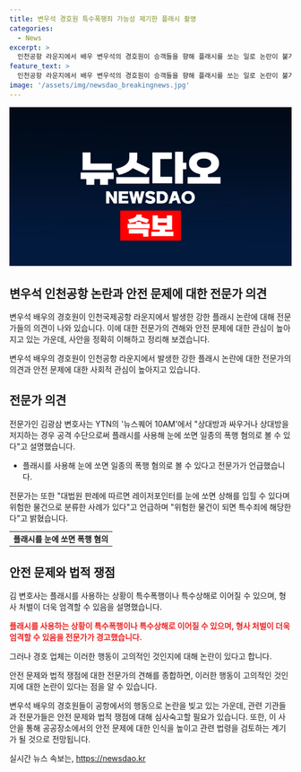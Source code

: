 ```yaml
---
title: 변우석 경호원 특수폭행죄 가능성 제기한 플래시 촬영
categories:
  - News
excerpt: >
  인천공항 라운지에서 배우 변우석의 경호원이 승객들을 향해 플래시를 쏘는 일로 논란이 불거졌다. 전문가들은 이를 특수폭행죄로 볼 수 있다고 지적했으며, 플래시 사용 용도에 따라 법적으로 애매한 부분도 있다고 설명했다. 변우석의 경호 측은 고의성을 부인하며 사태를 해명하고 있다. 이에 인천공항경찰단은 사설 경비업체 소속 3명에 대해 내사를 진행 중이다.
feature_text: >
  인천공항 라운지에서 배우 변우석의 경호원이 승객들을 향해 플래시를 쏘는 일로 논란이 불거졌다. 전문가들은 이를 특수폭행죄로 볼 수 있다고 지적했으며, 플래시 사용 용도에 따라 법적으로 애매한 부분도 있다고 설명했다. 변우석의 경호 측은 고의성을 부인하며 사태를 해명하고 있다. 이에 인천공항경찰단은 사설 경비업체 소속 3명에 대해 내사를 진행 중이다.
image: '/assets/img/newsdao_breakingnews.jpg'
---
```


<p><img src="/assets/img/newsdao_breakingnews.jpg" alt="pcversion 속보" /></p>

<h2>변우석 인천공항 논란과 안전 문제에 대한 전문가 의견</h2>

<p>변우석 배우의 경호원이 인천국제공항 라운지에서 발생한 강한 플래시 논란에 대해 전문가들의 의견이 나와 있습니다. 이에 대한 전문가의 견해와 안전 문제에 대한 관심이 높아지고 있는 가운데, 사안을 정확히 이해하고 정리해 보겠습니다.</p>

<p data-ke-size="size16">변우석 배우의 경호원이 인천공항 라운지에서 발생한 강한 플래시 논란에 대한 전문가의 의견과 안전 문제에 대한 사회적 관심이 높아지고 있습니다.</p>

<h2>전문가 의견</h2>

<p>전문가인 김광삼 변호사는 YTN의 '뉴스퀘어 10AM'에서 "상대방과 싸우거나 상대방을 저지하는 경우 공격 수단으로써 플래시를 사용해 눈에 쏘면 일종의 폭행 혐의로 볼 수 있다"고 설명했습니다.</p>

<ul>
  <li>플래시를 사용해 눈에 쏘면 일종의 폭행 혐의로 볼 수 있다고 전문가가 언급했습니다.</li>
</ul>

<p>전문가는 또한 "대법원 판례에 따르면 레이저포인터를 눈에 쏘면 상해를 입힐 수 있다며 위험한 물건으로 분류한 사례가 있다"고 언급하며 "위험한 물건이 되면 특수죄에 해당한다"고 밝혔습니다.</p>

<table>
  <tr>
    <td style="text-align: center; height: 17px;"><b>플래시를 눈에 쏘면 폭행 혐의</b></td>
  </tr>
</table>

<h2>안전 문제와 법적 쟁점</h2>

<p>김 변호사는 플래시를 사용하는 상황이 특수폭행이나 특수상해로 이어질 수 있으며, 형사 처벌이 더욱 엄격할 수 있음을 설명했습니다.</p>

<p><b><span style="color: #ee2323;">플래시를 사용하는 상황이 특수폭행이나 특수상해로 이어질 수 있으며, 형사 처벌이 더욱 엄격할 수 있음을 전문가가 경고했습니다.</span></b></p>

<p>그러나 경호 업체는 이러한 행동이 고의적인 것인지에 대해 논란이 있다고 합니다.</p>

<p data-ke-size="size16">안전 문제와 법적 쟁점에 대한 전문가의 견해를 종합하면, 이러한 행동이 고의적인 것인지에 대한 논란이 있다는 점을 알 수 있습니다.</p>

<p>변우석 배우의 경호원들이 공항에서의 행동으로 논란을 빚고 있는 가운데, 관련 기관들과 전문가들은 안전 문제와 법적 쟁점에 대해 심사숙고할 필요가 있습니다. 또한, 이 사안을 통해 공공장소에서의 안전 문제에 대한 인식을 높이고 관련 법령을 검토하는 계기가 될 것으로 전망됩니다.</p>
실시간 뉴스 속보는, <a href="https://newsdao.kr" rel="dofollow">https://newsdao.kr</a>


